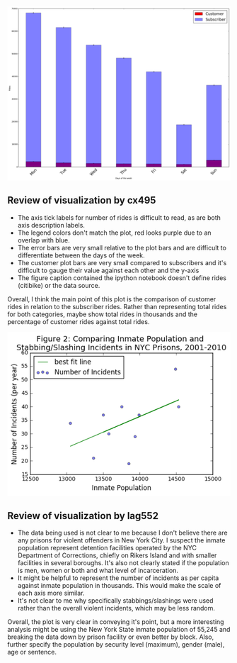 ![Visualization to review by cx495](https://raw.githubusercontent.com/gsmayes/PUI2016_gsm317/master/HW8_gsm317/cx495.png)

## Review of visualization by cx495 
 - The axis tick labels for number of rides is difficult to read, as are both axis description labels.
 - The legend colors don't match the plot, red looks purple due to an overlap with blue.
 - The error bars are very small relative to the plot bars and are difficult to differentiate between the days of the week.
 - The customer plot bars are very small compared to subscribers and it's difficult to gauge their value against each other and the y-axis
 - The figure caption contained the ipython notebook doesn't define rides (citibike) or the data source.
 
Overall, I think the main point of this plot is the comparison of customer rides in relation to the subscriber rides. Rather than representing total rides for both categories, maybe show total rides in thousands and the percentage of customer rides against total rides. 



![Visualization to review by lag552](https://raw.githubusercontent.com/gsmayes/PUI2016_gsm317/master/HW8_gsm317/lag552.png)

## Review of visualization by lag552 
 - The data being used is not clear to me because I don't believe there are any prisons for violent offenders in New York City. I suspect the inmate population represent detention facilities operated by the NYC Department of Corrections, chiefly on Rikers Island and with smaller facilities in several boroughs. It's also not clearly stated if the population is men, women or both and what level of incarceration.
 - It might be helpful to represent the number of incidents as per capita against inmate population in thousands. This would make the scale of each axis more similar.
 - It's not clear to me why specifically stabbings/slashings were used rather than the overall violent incidents, which may be less random.

Overall, the plot is very clear in conveying it's point, but a more interesting analysis might be using the New York State inmate population of 55,245 and breaking the data down by prison facility or even better by block. Also, further specify the population by security level (maximum), gender (male), age or sentence. 
